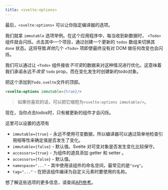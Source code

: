 ```yaml
---
title: <svelte:options>
---
```


最后，`<svelte:options>` 可以让你指定编译器的选项。

我们就拿 `immutable` 选项举例。在这个应用程序中，每当收到新数据时， `<Todo>` 组件就会闪烁。点击其中一个项目，通过创建一个更新的 `todos` 数组来切换其 `done` 状态。这将导致*其他*几个 `<Todo>` 项即使最终没有对 DOM 做任何改变也会闪烁。

我们可以通过让 `<Todo>` 组件接收*不可变*的数据来对这种情况进行优化。这意味着我们承诺永远不*改变* `todo` prop，而在变化发生时创建新的todo对象。

把这个添加到`Todo.svelte`文件的顶部。

```html
<svelte:options immutable={true}/>
```

> 如果你喜欢的话，可以把它缩短为`<svelte:options immutable/>`。

现在，当你点击todos时，只有被更新的组件才会闪烁。

这里可以设置的选项有

* `immutable={true}` - 永远不使用可变数据，所以编译器可以通过简单地检查引用相等性来确定值是否发生了变化。
* `immutable={false}` - 默认值。Svelte 对可变对象是否发生变化比较保守。
* `accessors={true}` - 为组件的道具添加 getter 和 setter 。
* `accessors={false}` - 默认值。
* `namespace="..."` - 其中使用该组件的命名空间，最常见的是`"svg"`。
* `tag="..."` - 在把该组件编译为自定义元素时要使用的名称。

想了解这些选项的更多信息，请查阅[API参考](docs)。
